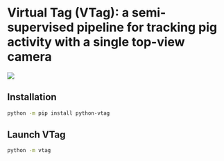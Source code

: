 # Virtual Tag (VTag): a semi-supervised pipeline for tracking pig activity with a single top-view camera

![](res/interface.png)

## Installation

```bash
python -m pip install python-vtag
```
## Launch VTag

```bash
python -m vtag
```
